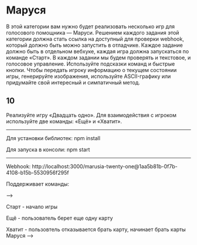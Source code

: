 # Маруся
В этой категории вам нужно будет реализовать несколько игр для голосового помощника — Маруси. Решением каждого задания этой категории должна стать ссылка на доступный для проверки webhook, который должно быть можно запустить в отладчике. Каждое задание должно быть в отдельном вебхуке, каждая игра должна запускаться по команде «Старт». В каждом задании мы будем проверять и текстовое, и голосовое управление. Используйте подсказки команд и быстрые кнопки. Чтобы передать игроку информацию о текущем состоянии игры, генерируйте изображения, используйте ASCII-графику или придумайте свой интересный и симпатичный метод.

## 10
Реализуйте игру «Двадцать одно». Для взаимодействия с игроком используйте две команды: «Ещё» и «Хватит».

---

Для установки библиотек:
npm install

Для запуска в консоли:
npm start

---

Webhook:
http://localhost:3000/marusia-twenty-one@1aa5b81b-0f7b-4108-b15b-5530956f295f


Поддерживает команды:

-->

Старт - начало игры


Ещё - пользователь берет еще одну карту

Хватит - пользовтель отказывается брать карту, начинает брать карты Маруся
-->
